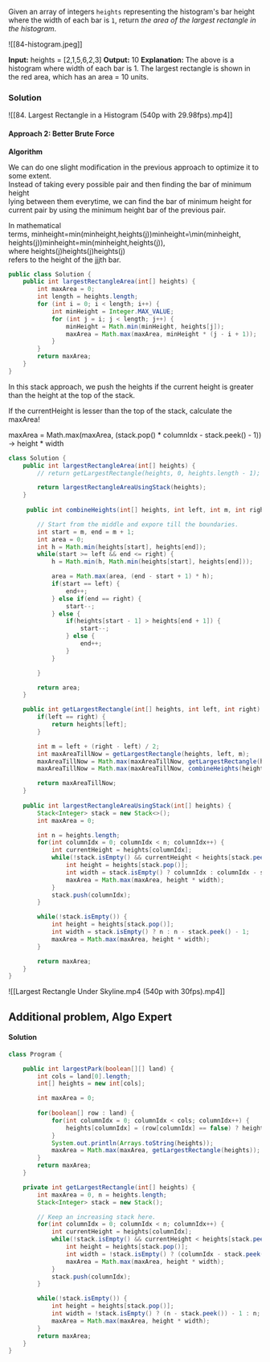 Given an array of integers `heights` representing the histogram's bar height where the width of each bar is `1`, return _the area of the largest rectangle in the histogram_.

![[84-histogram.jpeg]]

**Input:** heights = [2,1,5,6,2,3]
**Output:** 10
**Explanation:** The above is a histogram where width of each bar is 1.
The largest rectangle is shown in the red area, which has an area = 10 units.

### Solution
![[84. Largest Rectangle in a Histogram (540p with 29.98fps).mp4]]


#### Approach 2: Better Brute Force

**Algorithm**

We can do one slight modification in the previous approach to optimize it to some extent.  
Instead of taking every possible pair and then finding the bar of minimum height  
lying between them everytime, we can find the bar of minimum height for  
current pair by using the minimum height bar of the previous pair.

In mathematical terms, minheight=min⁡(minheight,heights(j))minheight=\min(minheight, heights(j))minheight=min(minheight,heights(j)), where heights(j)heights(j)heights(j)  
refers to the height of the jjjth bar.



```java
public class Solution {
    public int largestRectangleArea(int[] heights) {
        int maxArea = 0;
        int length = heights.length;
        for (int i = 0; i < length; i++) {
            int minHeight = Integer.MAX_VALUE;
            for (int j = i; j < length; j++) {
                minHeight = Math.min(minHeight, heights[j]);
                maxArea = Math.max(maxArea, minHeight * (j - i + 1));
            }
        }
        return maxArea;
    }
}
```

In this stack approach, we push the heights if the current height is greater than the height at the top of the stack. 

If the currentHeight is lesser than the top of the stack, calculate the maxArea!

maxArea = Math.max(maxArea, (stack.pop() * columnIdx - stack.peek() - 1)) -> height * width

```java
class Solution {
    public int largestRectangleArea(int[] heights) {
        // return getLargestRectangle(heights, 0, heights.length - 1);

        return largestRectangleAreaUsingStack(heights);
    }
    
     public int combineHeights(int[] heights, int left, int m, int right) {

        // Start from the middle and expore till the boundaries.
        int start = m, end = m + 1;
        int area = 0;
        int h = Math.min(heights[start], heights[end]);
        while(start >= left && end <= right) {
            h = Math.min(h, Math.min(heights[start], heights[end]));

            area = Math.max(area, (end - start + 1) * h);
            if(start == left) {
                end++;
            } else if(end == right) {
                start--;
            } else {
                if(heights[start - 1] > heights[end + 1]) {
                    start--;
                } else {
                    end++;
                }
            }

        }

        return area;
    }

    public int getLargestRectangle(int[] heights, int left, int right) {
        if(left == right) {
            return heights[left];
        }

        int m = left + (right - left) / 2;
        int maxAreaTillNow = getLargestRectangle(heights, left, m);
        maxAreaTillNow = Math.max(maxAreaTillNow, getLargestRectangle(heights, m + 1, right));
        maxAreaTillNow = Math.max(maxAreaTillNow, combineHeights(heights, left,m, right));

        return maxAreaTillNow;
    }
    
    public int largestRectangleAreaUsingStack(int[] heights) {
        Stack<Integer> stack = new Stack<>();
        int maxArea = 0;

        int n = heights.length; 
        for(int columnIdx = 0; columnIdx < n; columnIdx++) {
            int currentHeight = heights[columnIdx];
            while(!stack.isEmpty() && currentHeight < heights[stack.peek()]) {
                int height = heights[stack.pop()];
                int width = stack.isEmpty() ? columnIdx : columnIdx - stack.peek() - 1;
                maxArea = Math.max(maxArea, height * width);
            }
            stack.push(columnIdx);
        }

        while(!stack.isEmpty()) {
            int height = heights[stack.pop()];
            int width = stack.isEmpty() ? n : n - stack.peek() - 1;
            maxArea = Math.max(maxArea, height * width);
        }

        return maxArea;
    }
}
```

![[Largest Rectangle Under Skyline.mp4 (540p with 30fps).mp4]]

## Additional problem, Algo Expert



#### Solution

```java
class Program {

    public int largestPark(boolean[][] land) {
        int cols = land[0].length;
        int[] heights = new int[cols];

        int maxArea = 0;
      
        for(boolean[] row : land) {
            for(int columnIdx = 0; columnIdx < cols; columnIdx++) {
                heights[columnIdx] = (row[columnIdx] == false) ? heights[columnIdx] + 1 : 0;
            }
            System.out.println(Arrays.toString(heights));
            maxArea = Math.max(maxArea, getLargestRectangle(heights));
        }
        return maxArea;
    }

    private int getLargestRectangle(int[] heights) {
        int maxArea = 0, n = heights.length;
        Stack<Integer> stack = new Stack();

        // Keep an increasing stack here. 
        for(int columnIdx = 0; columnIdx < n; columnIdx++) {
            int currentHeight = heights[columnIdx];
            while(!stack.isEmpty() && currentHeight < heights[stack.peek()]) {
                int height = heights[stack.pop()];
                int width = !stack.isEmpty() ? (columnIdx - stack.peek() - 1) : columnIdx;
                maxArea = Math.max(maxArea, height * width);
            }
            stack.push(columnIdx);
        }

        while(!stack.isEmpty()) {
            int height = heights[stack.pop()];
            int width = !stack.isEmpty() ? (n - stack.peek()) - 1 : n;
            maxArea = Math.max(maxArea, height * width);
        }
        return maxArea;
    }
}
```

